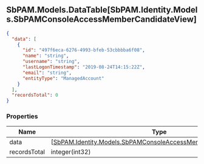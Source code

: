 
<h2 id="tocS_SbPAM.Models.DataTable[SbPAM.Identity.Models.SbPAMConsoleAccessMemberCandidateView]">SbPAM.Models.DataTable[SbPAM.Identity.Models.SbPAMConsoleAccessMemberCandidateView]</h2>

<a id="schemasbpam.models.datatable[sbpam.identity.models.sbpamconsoleaccessmembercandidateview]"></a>
<a id="schema_SbPAM.Models.DataTable[SbPAM.Identity.Models.SbPAMConsoleAccessMemberCandidateView]"></a>
<a id="tocSsbpam.models.datatable[sbpam.identity.models.sbpamconsoleaccessmembercandidateview]"></a>
<a id="tocssbpam.models.datatable[sbpam.identity.models.sbpamconsoleaccessmembercandidateview]"></a>

```json
{
  "data": [
    {
      "id": "497f6eca-6276-4993-bfeb-53cbbbba6f08",
      "name": "string",
      "username": "string",
      "lastLogonTimestamp": "2019-08-24T14:15:22Z",
      "email": "string",
      "entityType": "ManagedAccount"
    }
  ],
  "recordsTotal": 0
}

```

### Properties

|Name|Type|Required|Restrictions|Description|
|---|---|---|---|---|
|data|[[SbPAM.Identity.Models.SbPAMConsoleAccessMemberCandidateView](../Models/sbpam.identity.models.sbpamconsoleaccessmembercandidateview.md)]¦null|false|none|none|
|recordsTotal|integer(int32)|false|none|none|



